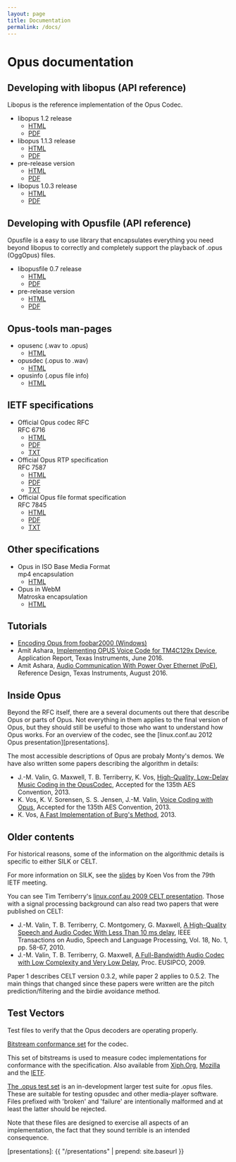 ```yaml
---
layout: page
title: Documentation
permalink: /docs/
---
```


# Opus documentation

## Developing with libopus (API reference)

Libopus is the reference implementation of the Opus Codec.

<ul class="download-list">
   <li>libopus 1.2 release
      <ul>
         <li><a class="i-html" href="/docs/opus_api-1.2/index.html">HTML</a></li>
         <li><a class="i-pdf" href="/docs/opus_api-1.2.pdf">PDF</a></li>
      </ul>
   </li>
   <li>libopus 1.1.3 release
      <ul>
         <li><a class="i-html" href="/docs/opus_api-1.1.3/index.html">HTML</a></li>
         <li><a class="i-pdf" href="/docs/opus_api-1.1.3.pdf">PDF</a></li>
      </ul>
   </li>
   <li>pre-release version
      <ul>
         <li><a class="i-html" href="https://mf4.xiph.org/jenkins/view/opus/job/opus/ws/doc/html/index.html">HTML</a></li>
         <li><a class="i-pdf" href="https://mf4.xiph.org/jenkins/view/opus/job/opus/ws/doc/latex/refman.pdf">PDF</a></li>
      </ul>
   </li>
   <li>libopus 1.0.3 release
      <ul>
         <li><a class="i-html" href="/docs/html_api-1.0.3/index.html">HTML</a></li>
         <li><a class="i-pdf" href="/docs/opus_api-1.0.3.pdf">PDF</a></li>
      </ul>
   </li>
</ul>


## Developing with Opusfile (API reference)

Opusfile is a easy to use library that encapsulates everything you need beyond libopus to correctly and
completely support the playback of .opus (OggOpus) files.

<ul class="download-list">
   <li>libopusfile 0.7 release
      <ul>
         <li><a class="i-html" href="/docs/opusfile_api-0.7/index.html">HTML</a></li>
         <li><a class="i-pdf" href="/docs/opusfile_api-0.7.pdf">PDF</a></li>
      </ul>
   </li>
   <li>pre-release version
      <ul>
         <li><a class="i-html" href="https://mf4.xiph.org/jenkins/view/opus/job/opusfile-unix/ws/doc/html/index.html">HTML</a></li>
         <li><a class="i-pdf" href="https://mf4.xiph.org/jenkins/view/opus/job/opusfile-unix/ws/doc/latex/refman.pdf">PDF</a></li>
      </ul>
   </li>
</ul>


## Opus-tools man-pages

<ul class="download-list">
   <li>opusenc <span>(.wav to .opus)</span>
      <ul>
         <li><a class="i-html" href="https://mf4.xiph.org/jenkins/view/opus/job/opus-tools/ws/man/opusenc.html">HTML</a></li>
      </ul>
   </li>
   <li>opusdec <span>(.opus to .wav)</span>
      <ul>
         <li><a class="i-html" href="https://mf4.xiph.org/jenkins/view/opus/job/opus-tools/ws/man/opusdec.html">HTML</a></li>
      </ul>
   </li>
   <li>opusinfo <span>(.opus file info)</span>
      <ul>
         <li><a class="i-html" href="https://mf4.xiph.org/jenkins/view/opus/job/opus-tools/ws/man/opusinfo.html">HTML</a></li>
      </ul>
   </li>
</ul>


## IETF specifications

<ul class="download-list">
    <li>Official Opus codec RFC<br /><span>RFC 6716</span>
        <ul>
            <li><a class="i-html" href="https://tools.ietf.org/html/rfc6716">HTML</a></li>
            <li><a class="i-pdf" href="https://tools.ietf.org/pdf/rfc6716">PDF</a></li>
            <li><a class="i-txt" href="https://tools.ietf.org/rfc/rfc6716.txt">TXT</a></li>
        </ul>
    </li>
    <li>Official Opus RTP specification<br /><span>RFC 7587</span>
        <ul>
            <li><a class="i-html" href="https://tools.ietf.org/html/rfc7587">HTML</a></li>
            <li><a class="i-pdf" href="https://tools.ietf.org/pdf/rfc7587">PDF</a></li>
            <li><a class="i-txt" href="https://tools.ietf.org/rfc/rfc7587.txt">TXT</a></li>
        </ul>
    </li>
    <li>Official Opus file format specification<br /><span>RFC 7845</span>
        <ul>
            <li><a class="i-html" href="https://tools.ietf.org/html/rfc7845.html">HTML</a></li>
            <li><a class="i-pdf" href="https://tools.ietf.org/pdf/rfc7845.pdf">PDF</a></li>
            <li><a class="i-txt" href="https://tools.ietf.org/id/rfc7845.txt">TXT</a></li>
        </ul>
    </li>
</ul>


## Other specifications

<ul class="download-list">
   <li>Opus in ISO Base Media Format<br /><span>mp4 encapsulation</span>
      <ul>
         <li><a class="i-html" href="/docs/opus_in_isobmff.html">HTML</a></li>
      </ul>
   </li>
   <li>Opus in WebM<br /><span>Matroska encapsulation</span>
      <ul>
         <li><a class="i-html" href="https://wiki.xiph.org/MatroskaOpus">HTML</a></li>
      </ul>
   </li>
</ul>


## Tutorials

-  [Encoding Opus from foobar2000 (Windows)](http://www.saunalahti.fi/~cse/Opus/)
-  Amit Ashara, [Implementing OPUS Voice Code for TM4C129x Device](http://www.ti.com/lit/an/spma076/spma076.pdf), Application
   Report, Texas Instruments, June 2016.
-  Amit Ashara, [Audio Communication With Power Over Ethernet (PoE)](http://www.ti.com/lit/ug/tiduc16/tiduc16.pdf), Reference Design,
   Texas Instruments, August 2016.


## Inside Opus

Beyond the RFC itself, there are a several documents out there that describe Opus or parts of Opus. Not everything
in them applies to the final version of Opus, but they should still be useful to those who want to understand how
Opus works. For an overview of the codec, see the [linux.conf.au 2012 Opus presentation][presentations].

The most accessible descriptions of Opus are probaly Monty's demos. We have also written some papers describing the
algorithm in details:

-  J.-M. Valin, G. Maxwell, T. B. Terriberry, K. Vos, [High-Quality, Low-Delay Music Coding in the OpusCodec][aes135_opus_celt], Accepted for the 135th AES Convention, 2013.
-  K. Vos, K. V. Sorensen, S. S. Jensen, J.-M. Valin, [Voice Coding with Opus][aes135_opus_silk], Accepted for the 135th AES Convention, 2013.
-  K. Vos, [A Fast Implementation of Burg's Method][vos_fastburg], 2013.


## Older contents

For historical reasons, some of the information on the algorithmic details is specific to either SILK or CELT.

For more information on SILK, see the [slides][79_ietf_slides] by Koen Vos from the 79th IETF meeting.

You can see Tim Terriberry's [linux.conf.au 2009 CELT presentation][celt_presentations].
Those with a signal processing background can also read two papers that were published on CELT:

-  J.-M. Valin, T. B. Terriberry, C. Montgomery, G. Maxwell, [A High-Quality Speech and Audio Codec With Less Than 10 ms delay][celt_tasl], IEEE Transactions on Audio, Speech and Language Processing, Vol. 18, No. 1, pp. 58-67, 2010.
-  J.-M. Valin, T. B. Terriberry, G. Maxwell, [A Full-Bandwidth Audio Codec with Low Complexity and Very Low Delay][celt_eusipco2009], Proc. EUSIPCO, 2009.

Paper 1 describes CELT version 0.3.2, while paper 2 applies to 0.5.2. The main things that changed since these papers
were written are the pitch prediction/filtering and the birdie avoidance method.


## Test Vectors

Test files to verify that the Opus decoders are operating properly.

[Bitstream conformance set][opus_testvectors] for the codec.

This set of bitstreams is used to measure codec implementations for conformance with the specification.
Also available from [Xiph.Org][opus_testvectors_xiph], [Mozilla][opus_testvectors_moz] and the [IETF][opus_testvectors_ietf].

[The .opus test set][opus_testvectors_large] is an in-development larger test suite for .opus files. These are
suitable for testing opusdec and other media-player software. Files prefixed with 'broken' and 'failure' are
intentionally malformed and at least the latter should be rejected.

Note that these files are designed to exercise all aspects of an implementation, the fact that they sound terrible
is an intended consequence.

[aes135_opus_celt]: http://jmvalin.ca/papers/aes135_opus_celt.pdf
[aes135_opus_silk]: http://jmvalin.ca/papers/aes135_opus_silk.pdf
[vos_fastburg]: /docs/vos_fastburg.pdf
[79_ietf_slides]: https://www.ietf.org/proceedings/79/slides/codec-4.pdf
[celt_presentations]: http://celt-codec.org/presentations/
[celt_tasl]: http://jmvalin.ca/papers/celt_tasl.pdf
[celt_eusipco2009]: http://jmvalin.ca/papers/celt_eusipco2009.pdf
[opus_testvectors]: /docs/opus_testvectors.tar.gz
[opus_testvectors_xiph]: http://downloads.xiph.org/releases/opus/opus_testvectors.tar.gz
[opus_testvectors_moz]: https://archive.mozilla.org/pub/opus/opus_testvectors.tar.gz
[opus_testvectors_large]: http://people.xiph.org/~greg/opus_testvectors/
[opus_testvectors_ietf]: https://www.ietf.org/proceedings/83/slides/slides-83-codec-0.gz
[presentations]: {{ "/presentations" | prepend: site.baseurl }}

